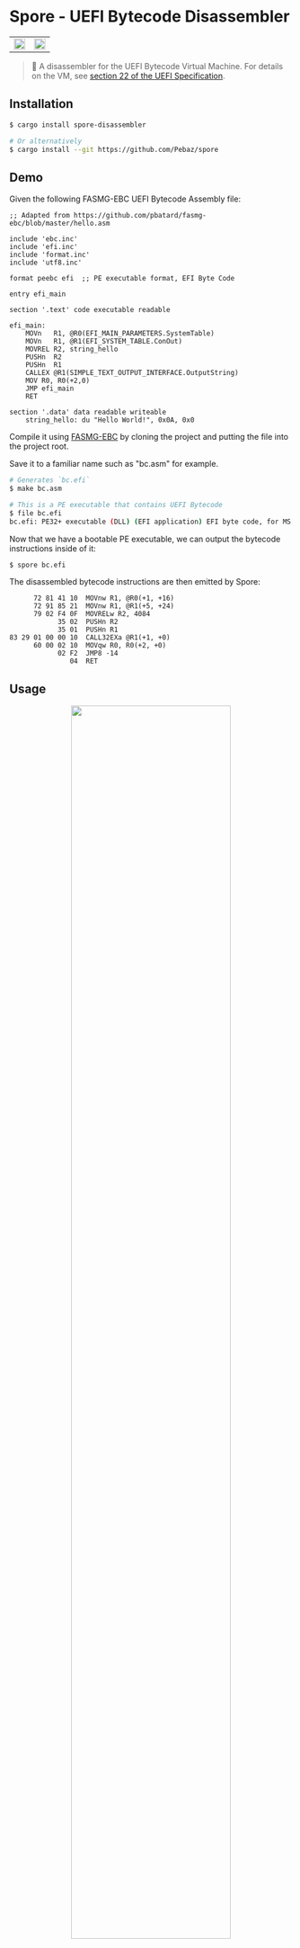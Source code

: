 # Spore - UEFI Bytecode Disassembler

<table>
    <tr>
        <td>
            <img src="misc/Spore.png" width=100%>
        </td>
        <td>
            <img src="misc/Disassembly1.png" width=100%>
        </td>
    </tr>
</table>

> 🍄 A disassembler for the UEFI Bytecode Virtual Machine. For details on the
VM, see [section 22 of the UEFI Specification](https://uefi.org/sites/default/files/resources/UEFI_Spec_2_9_2021_03_18.pdf).

## Installation

```bash
$ cargo install spore-disassembler

# Or alternatively
$ cargo install --git https://github.com/Pebaz/spore
```

## Demo

Given the following FASMG-EBC UEFI Bytecode Assembly file:

```x86asm
;; Adapted from https://github.com/pbatard/fasmg-ebc/blob/master/hello.asm

include 'ebc.inc'
include 'efi.inc'
include 'format.inc'
include 'utf8.inc'

format peebc efi  ;; PE executable format, EFI Byte Code

entry efi_main

section '.text' code executable readable

efi_main:
    MOVn   R1, @R0(EFI_MAIN_PARAMETERS.SystemTable)
    MOVn   R1, @R1(EFI_SYSTEM_TABLE.ConOut)
    MOVREL R2, string_hello
    PUSHn  R2
    PUSHn  R1
    CALLEX @R1(SIMPLE_TEXT_OUTPUT_INTERFACE.OutputString)
    MOV R0, R0(+2,0)
    JMP efi_main
    RET

section '.data' data readable writeable
    string_hello: du "Hello World!", 0x0A, 0x0
```


Compile it using [FASMG-EBC](https://github.com/pbatard/fasmg-ebc) by cloning
the project and putting the file into the project root.

Save it to a familiar name such as "bc.asm" for example.

```bash
# Generates `bc.efi`
$ make bc.asm

# This is a PE executable that contains UEFI Bytecode
$ file bc.efi
bc.efi: PE32+ executable (DLL) (EFI application) EFI byte code, for MS Windows
```

Now that we have a bootable PE executable, we can output the bytecode
instructions inside of it:

```bash
$ spore bc.efi
```

The disassembled bytecode instructions are then emitted by Spore:

```x86asm
      72 81 41 10  MOVnw R1, @R0(+1, +16)
      72 91 85 21  MOVnw R1, @R1(+5, +24)
      79 02 F4 0F  MOVRELw R2, 4084
            35 02  PUSHn R2
            35 01  PUSHn R1
83 29 01 00 00 10  CALL32EXa @R1(+1, +0)
      60 00 02 10  MOVqw R0, R0(+2, +0)
            02 F2  JMP8 -14
               04  RET
```

## Usage

<p align=center>
    <img src="misc/Usage.png" width=75%>
</p>

## Why

I am learning about making operating systems because I think it is fun. It is
actually quite difficult, but the rewards are pretty satisfying.

While learning about operating systems, I discovered the Unified Extensible
Firmware Interface (UEFI). It's basically a set of C ABI interfaces that allow
you to write pre-OS recovery software, OS installers, or boot managers.

The UEFI Virtual Machine is literally preinstalled by default on most modern
motherboards. Most of the time, you write applications that adhere to the UEFI
API in C, and then you can boot into them directly. Astoundingly, you can also
boot right into applications written with UEFI Bytecode (EBC)!

The reason this is astonishing is that EBC is cross-platform, so it
is truly like Java Bytecode in that regard.

Even more surprising is that EBC has access to the same Boot &
Runtime Services that normal UEFI applications have. *This means you can write
a bootloader using EBC.*

After I discovered this I set out to learn UEFI Bytecode, but didn't find very
much on it. Thankfully, [Pete Batard](https://github.com/pbatard) built
[FASMG-EBC](https://github.com/pbatard/fasmg-ebc), an assembler for EBC.

I wanted to better understand the output of the assembler and to do that, I
would need to work with it more. That's when I decided to build Spore. 😄

## How did I do it?

I started out by perusing the [UEFI Specification](https://uefi.org/sites/default/files/resources/UEFI_Spec_2_9_2021_03_18.pdf)
very carefully and found that all of the information I would need was contained
in section 22. From there, I decided to use Rust to build the disassembler
since it is my current favorite language for many reasons.

I then created a Python script that would generate some specific bytecode
sequences without having to deal with the PE file format. This was one of the
most important steps in the entire project because I learned how to interpret
the binary structure of a few of the instructions.

Once I had some bytes to work with, I wrote some Rust code that would open the
file and iterate through the bytes. Amazingly enough, the entire application
runs by passing a single iterator to all the functions that parse out
instructions! All the parsing functions just advance the iterator and return
any errors.

This really made the whole process easier because all I had to do was look at
the first byte to determine the opcode of the instruction and route it to the
appropriate parser function. Since many instructions have varying lengths of
bytes, the iterator approach worked amazingly well.

After I had written a fair bit, I noticed that many of the instructions were
using the exact same parsing routines. I also noticed that I was implementing 1
instruction at a time and there were 55 total instructions so this was not
going to work well. I then had to step back and see what could be reused and
what had to be kept. I then read through all 55 instructions in the
specification and grouped each instruction type by how it was parsed. Once that
was done, I just had to write 1 parsing function per type (total of 7)!

At this point, I knew what I was getting myself into and determined that I
needed to have some better unit testing to ensure I was not messing anything up
during refactoring. I had been incrementally adding to the Python script to
output each and every instruction as well as every combination of arguments but
I knew that I would need to somehow verify that I was not breaking anything.

The bytecode generator script looked like this:

```python
bc = open('bc.bin')

bc.write(0b00101010_00000001.to_bytes(2, 'big'))  # $ STORESP R1, FLAGS

# The rest of the instructions ...
# This totaled 1162 lines of code
```

I wrote another Python script that would scrape out all of the assembly
instructions from the bytecode generation script and write them to a file.

It worked by looking for all the comments that contained the dollar sign `$`
and writing them to a file. The result looked like this:

```x86asm
STORESP R1, FLAGS

;; The rest of the instructions
```

Now that I had what I expected to come out of the disassembler, I could simply
compare the output with this file to determine if I had any regressions!

Once I had this, I could implement the rest of the instruction parsers and
modify the existing ones at will and be sure that nothing would break.

Implementing the rest of the parsers took a while, but once I was done, I
needed to convert the Python test scripts to Rust unit tests.

Again, I started by converting them one at a time by hand, but this soon became
slightly ridiculous.

I wrote another Python script that parsed the `bc.write(...)` directives from
the bytecode generator script and converted them to Rust unit tests. This was
immensely satisfying! 🙃

Once I had working Rust unit tests, I went on to polish the CLI and fix bits
and bobs of miscellaneous todo items. The rest is what you see in this README!

<img src="misc/Screenshot1.png" width=70%>

**All in all, the project took me 20 days to complete.**

Some things that I noticed while working on Spore:

* Python was absolutely essential for rapid prototyping. I will continue to
  remember how well Rust + Python pair together for future projects. I used
  Python for:
    * Generating bytecode
    * Verifying disassembler output
    * Converting Python tests to Rust unit tests
* Rust was amazing to use because it did not force me to think about
  structuring my code. It was just functions + structs + 1 trait 😛
    * One other thing that was amazing was that after I got the code to
      compile, very rarely was it incorrect. Rust's compiler is world-class. It
      also made refactoring fearless because I knew it would catch all the
      things.
* The Rust ecosystem is amazing. I needed a PE file loader, so I used the
  [pelite](https://github.com/CasualX/pelite) crate, and it was a breeze.
* The [colored](https://github.com/mackwic/colored) crate made outputting
  colored text very fun!
* Rust doesn't have a Vec-like data structure that is allocated on the stack. I
  know this might be a strange requirement, but I don't like allocating
  everything on the heap all the time. The [arrayvec](https://github.com/bluss/arrayvec)
  crate allowed me to have a fixed-size buffer that had a Vec-like interface.
* I used `include_str!()` for the CLI usage information and this was oddly
  satisfying! 😆
* Strings. Let's talk about strings. I mean, why can't I stack allocate them
  very easily? I essentially want like a stack-allocated string builder to
  allow me to not make even a single allocation but implementing this would
  have taken forever. 😕

## Stargazers over time

[![Stargazers over time](https://starchart.cc/Pebaz/Spore.svg)](https://starchart.cc/Pebaz/Spore)

## Notes

* 🍄 Spore is named after mushroom spores.
* 👏 Thank you to [Pete Batard](https://github.com/pbatard) for creating
  [FASMG-EBC](https://github.com/pbatard/fasmg-ebc) which is based on the Flat
  Assembler. Without this tool, I would not have had the assembly files to
  disassemble!
* 🤯 The [UEFI Specification](https://uefi.org/sites/default/files/resources/UEFI_Spec_2_9_2021_03_18.pdf)
  is exceptionally well-written and contained all the information necessary to
  implement Spore.
* 🤷‍♂️ Although Spore is cross-platform (Windows, MacOS, Linux), I have not tested
  whether FASMG-EBC works on other platforms.
